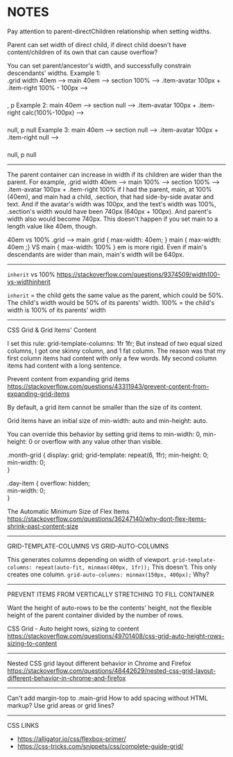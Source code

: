 # NOTES

Pay attention to parent-directChildren relationship when setting widths.

Parent can set width of direct child, if direct child doesn't have content/children of its own that 
can cause overflow? 

You can set parent/ancestor's width, and successfully constrain descendants' widths.
Example 1:  
.grid width 40em --> main 40em --> section 100% --> .item-avatar 100px + .item-right 100% - 100px
--> <h3><a></a></h3>, p
Example 2: 
main 40em --> section null --> .item-avatar 100px + .item-right calc(100%-100px) --> <h3><a></a></h3> null, p null
Example 3: 
main 40em --> section null --> .item-avatar 100px + .item-right null --> <h3><a></a></h3> null, p null

--------------------------------------------------------------------------------
The parent container can increase in width if its children are wider than the parent. 
For example, 
.grid width 40em --> main 100% --> section 100% --> .item-avatar 100px + .item-right 100%
if I had the parent, main, at 100% (40em), and main had a child, .section, that had 
side-by-side avatar and text. And if the avatar's width was 100px, and the text's width was 100%, 
.section's width would have been 740px (640px + 100px). 
And parent's width also would become 740px.
This doesn't happen if you set main to a length value like 40em, though. 

40em vs 100%
.grid --> main
.grid { max-width: 40em; }
main { max-width: 40em ;} VS main { max-width: 100% }
em is more rigid. Even if main's descendants are wider than main, main's width will be 640px. 

--------------------------------------------------------------------------------
`inherit` vs 100%
https://stackoverflow.com/questions/9374509/width100-vs-widthinherit

`inherit` = the child gets the same value as the parent, which could be 50%. The child's width would 
be 50% of its parents' width.
100% = the child's width is 100% of its parents' width

--------------------------------------------------------------------------------
CSS Grid & Grid Items' Content

I set this rule: grid-template-columns: 1fr 1fr;
But instead of two equal sized columns, I got one skinny column, and 1 fat column.
The reason was that my first column items had content with only a few words. 
My second column items had content with a long sentence. 

Prevent content from expanding grid items
https://stackoverflow.com/questions/43311943/prevent-content-from-expanding-grid-items

By default, a grid item cannot be smaller than the size of its content.

Grid items have an initial size of min-width: auto and min-height: auto.

You can override this behavior by setting grid items to min-width: 0, min-height: 0 or overflow with any value other than visible.

.month-grid {
  display: grid;
  grid-template: repeat(6, 1fr);
  min-height: 0;  
  min-width: 0;  
}

.day-item {
  overflow: hidden;  
  min-width: 0;     
}

The Automatic Minimum Size of Flex Items
https://stackoverflow.com/questions/36247140/why-dont-flex-items-shrink-past-content-size

--------------------------------------------------------------------------------
GRID-TEMPLATE-COLUMNS VS GRID-AUTO-COLUMNS

This generates columns depending on width of viewport.
`grid-template-columns: repeat(auto-fit, minmax(400px, 1fr));`
This doesn't. This only creates one column.
`grid-auto-columns: minmax(150px, 400px);`
Why? 

--------------------------------------------------------------------------------
PREVENT ITEMS FROM VERTICALLY STRETCHING TO FILL CONTAINER

Want the height of auto-rows to be the contents' height, not the flexible height of the parent container divided by the number of rows.

CSS Grid - Auto height rows, sizing to content
https://stackoverflow.com/questions/49701408/css-grid-auto-height-rows-sizing-to-content

--------------------------------------------------------------------------------
Nested CSS grid layout different behavior in Chrome and Firefox
https://stackoverflow.com/questions/48442629/nested-css-grid-layout-different-behavior-in-chrome-and-firefox

--------------------------------------------------------------------------------
Can't add margin-top to .main-grid
How to add spacing without HTML markup?
Use grid areas or grid lines?

--------------------------------------------------------------------------------

CSS LINKS
- https://alligator.io/css/flexbox-primer/ 
- https://css-tricks.com/snippets/css/complete-guide-grid/
